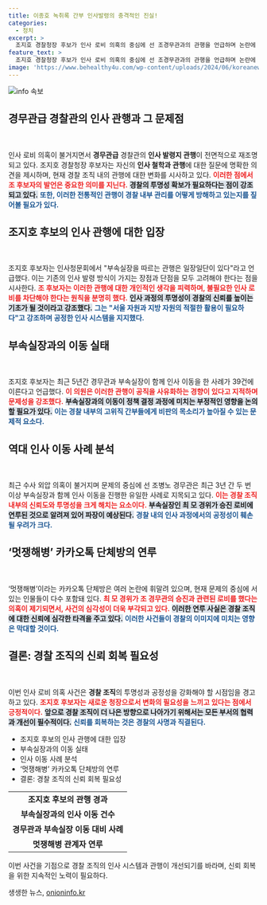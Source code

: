 ```yaml
---
title: 이종호 녹취록 간부 인사발령의 충격적인 진실!
categories:
  - 정치
excerpt: >
  조지호 경찰청장 후보가 인사 로비 의혹의 중심에 선 조경무관과의 관행을 언급하며 논란에 불을 지폈다. 국회 청문회에서 이른바 멋쟁해병 단체의 인사 청탁과 승진 로비 의혹이 드러나 격렬한 법정 공방이 예상된다.
feature_text: >
  조지호 경찰청장 후보가 인사 로비 의혹의 중심에 선 조경무관과의 관행을 언급하며 논란에 불을 지폈다. 국회 청문회에서 이른바 멋쟁해병 단체의 인사 청탁과 승진 로비 의혹이 드러나 격렬한 법정 공방이 예상된다.
image: 'https://www.behealthy4u.com/wp-content/uploads/2024/06/koreanews.jpg'
---
```


<p><img src="https://www.behealthy4u.com/wp-content/uploads/2024/06/koreanews.jpg" alt="info 속보" /></p>

<h2 data-ke-size="size26">경무관급 경찰관의 인사 관행과 그 문제점</h2>

<p data-ke-size="size16">&nbsp;</p> 

<p>인사 로비 의혹이 불거지면서 <strong>경무관급</strong> 경찰관의 <b>인사 발령지 관행</b>이 전면적으로 재조명되고 있다. 조지호 경찰청장 후보자는 자신의 <strong>인사 철학과 관행</strong>에 대한 질문에 명확한 의견을 제시하며, 현재 경찰 조직 내의 관행에 대한 변화를 시사하고 있다. <b><span style="color: #ee2323;">이러한 점에서 조 후보자의 발언은 중요한 의미를 지닌다.</span></b> <b><span style="background-color: #21538527;">경찰의 투명성 확보가 필요하다는 점이 강조되고 있다.</span></b> <b><span style="color: #1a5490;">또한, 이러한 전통적인 관행이 경찰 내부 관리를 어떻게 방해하고 있는지를 짚어볼 필요가 있다.</span></b> </p>

<h2 data-ke-size="size26">조지호 후보의 인사 관행에 대한 입장</h2>

<p data-ke-size="size16">&nbsp;</p> 

<p>조지호 후보자는 인사청문회에서 "부속실장을 따르는 관행은 일장일단이 있다"라고 언급했다. 이는 기존의 인사 발령 방식이 가지는 장점과 단점을 모두 고려해야 한다는 점을 시사한다. <b><span style="color: #ee2323;">조 후보자는 이러한 관행에 대한 개인적인 생각을 피력하며, 불필요한 인사 로비를 차단해야 한다는 원칙을 분명히 했다.</span></b> <b><span style="background-color: #21538527;">인사 과정의 투명성이 경찰의 신뢰를 높이는 기초가 될 것이라고 강조했다.</span></b> <b><span style="color: #1a5490;">그는 "서울 자원과 지방 자원의 적절한 활용이 필요하다"고 강조하며 공정한 인사 시스템을 지지했다.</span></b> </p>

<h2 data-ke-size="size26">부속실장과의 이동 실태</h2>

<p data-ke-size="size16">&nbsp;</p> 

<p>조지호 후보자는 최근 5년간 경무관과 부속실장이 함께 인사 이동을 한 사례가 39건에 이른다고 언급했다. <b><span style="color: #ee2323;">이 의원은 이러한 관행이 공직을 사유화하는 경향이 있다고 지적하며 문제성을 강조했다.</span></b> <b><span style="background-color: #21538527;">부속실장과의 이동이 정책 결정 과정에 미치는 부정적인 영향을 논의할 필요가 있다.</span></b> <b><span style="color: #1a5490;">이는 경찰 내부의 고위직 간부들에게 비판의 목소리가 높아질 수 있는 문제적 요소다.</span></b> </p>

<h2 data-ke-size="size26">역대 인사 이동 사례 분석</h2>

<p data-ke-size="size16">&nbsp;</p> 

<p>최근 수사 외압 의혹이 불거지며 문제의 중심에 선 조병노 경무관은 최근 3년 간 두 번 이상 부속실장과 함께 인사 이동을 진행한 유일한 사례로 지목되고 있다. <b><span style="color: #ee2323;">이는 경찰 조직 내부의 신뢰도와 투명성을 크게 해치는 요소이다.</span></b> <b><span style="background-color: #21538527;">부속실장인 최 모 경위가 승진 로비에 연루된 것으로 알려져 있어 파장이 예상된다.</span></b> <b><span style="color: #1a5490;">경찰 내의 인사 과정에서의 공정성이 훼손될 우려가 크다.</span></b> </p>

<h2 data-ke-size="size26">‘멋쟁해병’ 카카오톡 단체방의 연루</h2>

<p data-ke-size="size16">&nbsp;</p> 

<p>‘멋쟁해병’이라는 카카오톡 단체방은 여러 논란에 휘말려 있으며, 현재 문제의 중심에 서 있는 인물들이 다수 포함돼 있다. <b><span style="color: #ee2323;">최 모 경위가 조 경무관의 승진과 관련된 로비를 했다는 의혹이 제기되면서, 사건의 심각성이 더욱 부각되고 있다.</span></b> <b><span style="background-color: #21538527;">이러한 연루 사실은 경찰 조직에 대한 신뢰에 심각한 타격을 주고 있다.</span></b> <b><span style="color: #1a5490;">이러한 사건들이 경찰의 이미지에 미치는 영향은 막대할 것이다.</span></b> </p>

<h2 data-ke-size="size26">결론: 경찰 조직의 신뢰 회복 필요성</h2>

<p data-ke-size="size16">&nbsp;</p> 

<p>이번 인사 로비 의혹 사건은 <strong>경찰 조직</strong>의 투명성과 공정성을 강화해야 할 시점임을 경고하고 있다. <b><span style="color: #ee2323;">조지호 후보자는 새로운 청장으로서 변화의 필요성을 느끼고 있다는 점에서 긍정적이다.</span></b> <b><span style="background-color: #21538527;">앞으로 경찰 조직이 더 나은 방향으로 나아가기 위해서는 모든 부서의 협력과 개선이 필수적이다.</span></b> <b><span style="color: #1a5490;">신뢰를 회복하는 것은 경찰의 사명과 직결된다.</span></b> </p>

<p data-ke-size="size16"></p> 

<ul>
    <li>조지호 후보의 인사 관행에 대한 입장</li>
    <li>부속실장과의 이동 실태</li>
    <li>인사 이동 사례 분석</li>
    <li>‘멋쟁해병’ 카카오톡 단체방의 연루</li>
    <li>결론: 경찰 조직의 신뢰 회복 필요성</li>
</ul>

<p data-ke-size="size16"></p>

<table>
    <tr>
        <td style="text-align: center; height: 17px;"><b>조지호 후보의 관행 경과</b></td>
    </tr>
    <tr>
        <td style="text-align: center; height: 17px;"><b>부속실장과의 인사 이동 건수</b></td>
    </tr>
    <tr>
        <td style="text-align: center; height: 17px;"><b>경무관과 부속실장 이동 대비 사례</b></td>
    </tr>
    <tr>
        <td style="text-align: center; height: 17px;"><b>멋쟁해병 관계자 연루</b></td>
    </tr>
</table>

<p data-ke-size="size16"></p> 

<p>이번 사건을 기점으로 경찰 조직의 인사 시스템과 관행이 개선되기를 바라며, 신뢰 회복을 위한 지속적인 노력이 필요하다.</p>
생생한 뉴스, <a href="https://onioninfo.kr" rel="dofollow">onioninfo.kr</a>


